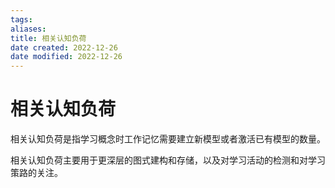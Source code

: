 ```yaml
---
tags: 
aliases: 
title: 相关认知负荷
date created: 2022-12-26
date modified: 2022-12-26
---
```


# 相关认知负荷

相关认知负荷是指学习概念时工作记忆需要建立新模型或者激活已有模型的数量。

相关认知负荷主要用于更深层的图式建构和存储，以及对学习活动的检测和对学习策路的关注。